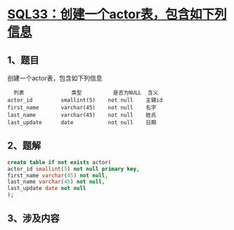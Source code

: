 # [SQL33：创建一个actor表，包含如下列信息](https://www.nowcoder.com/practice/ac233de508ef4849b0eeb4f38dcf09cf?tpId=82&&tqId=29801&rp=1&ru=/ta/sql&qru=/ta/sql/question-ranking)

## 1、题目

创建一个actor表，包含如下列信息

	  列表	           类型	       是否为NULL	含义
	actor_id	     smallint(5)	not null	主键id
	first_name	     varchar(45)	not null	名字
	last_name	     varchar(45)	not null	姓氏
	last_update	     date	        not null	日期

## 2、题解


```sql
create table if not exists actor(
actor_id smallint(5) not null primary key,
first_name varchar(45) not null,
last_name varchar(45) not null,
last_update date not null 
);
```

## 3、涉及内容